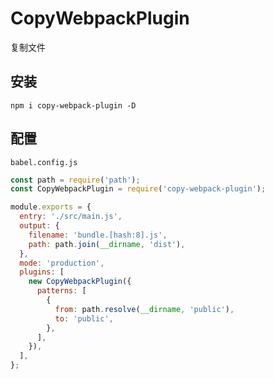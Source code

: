# CopyWebpackPlugin

复制文件

## 安装

```
npm i copy-webpack-plugin -D
```

## 配置

`babel.config.js`

```javascript
const path = require('path');
const CopyWebpackPlugin = require('copy-webpack-plugin');

module.exports = {
  entry: './src/main.js',
  output: {
    filename: 'bundle.[hash:8].js',
    path: path.join(__dirname, 'dist'),
  },
  mode: 'production',
  plugins: [
    new CopyWebpackPlugin({
      patterns: [
        {
          from: path.resolve(__dirname, 'public'),
          to: 'public',
        },
      ],
    }),
  ],
};
```
